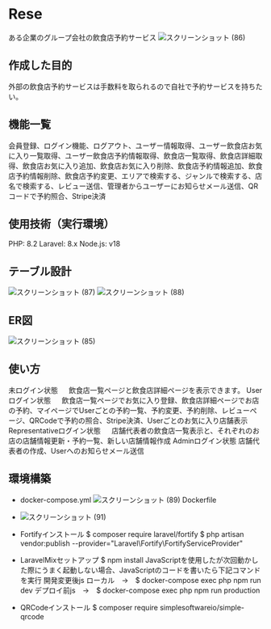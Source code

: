 # Rese
ある企業のグループ会社の飲食店予約サービス
![スクリーンショット (86)](https://github.com/tutiyaren/Rese/assets/126432220/eb0e59f5-4b3c-4bf5-be54-2af8a8c5e41d)


## 作成した目的
外部の飲食店予約サービスは手数料を取られるので自社で予約サービスを持ちたい。

## 機能一覧
会員登録、ログイン機能、ログアウト、ユーザー情報取得、ユーザー飲食店お気に入り一覧取得、ユーザー飲食店予約情報取得、飲食店一覧取得、飲食店詳細取得、飲食店お気に入り追加、飲食店お気に入り削除、飲食店予約情報追加、飲食店予約情報削除、飲食店予約変更、エリアで検索する、ジャンルで検索する、店名で検索する、レビュー送信、管理者からユーザーにお知らせメール送信、QRコードで予約照合、Stripe決済

## 使用技術（実行環境）
PHP: 8.2
Laravel: 8.x
Node.js: v18

## テーブル設計
![スクリーンショット (87)](https://github.com/tutiyaren/Rese/assets/126432220/0c751946-dd42-47da-8c80-f50232043654)
![スクリーンショット (88)](https://github.com/tutiyaren/Rese/assets/126432220/560fe51d-e475-465a-9ffa-c5e716c44eb7)

## ER図
![スクリーンショット (85)](https://github.com/tutiyaren/Rese/assets/126432220/ea88d4f2-2f64-4e23-bd49-3ae290472c4d)

## 使い方
未ログイン状態
　  飲食店一覧ページと飲食店詳細ページを表示できます。
Userログイン状態
　  飲食店一覧ページでお気に入り登録、飲食店詳細ページでお店の予約、マイページでUserごとの予約一覧、予約変更、予約削除、レビューぺージ、QRCodeで予約の照合、Stripe決済、Userごとのお気に入り店舗表示
Representativeログイン状態
　  店舗代表者の飲食店一覧表示と、それぞれのお店の店舗情報更新・予約一覧、新しい店舗情報作成
Adminログイン状態
    店舗代表者の作成、Userへのお知らせメール送信

## 環境構築
- docker-compose.yml
![スクリーンショット (89)](https://github.com/tutiyaren/Rese/assets/126432220/d6664349-6ecc-48db-a273-e81d44744b9b)
Dockerfile
- ![スクリーンショット (91)](https://github.com/tutiyaren/Rese/assets/126432220/b05964f5-7fea-47ce-9c19-82d73ef16d3e)

- Fortifyインストール
$ composer require laravel/fortify
$ php artisan vendor:publish --provider="Laravel\Fortify\FortifyServiceProvider"

- LaravelMixセットアップ
$ npm install
JavaScriptを使用したが次回動かした際にうまく起動しない場合、JavaScriptのコードを書いたら下記コマンドを実行
開発変更後js ローカル　→　$ docker-compose exec php npm run dev
デプロイ前js　→　$ docker-compose exec php npm run production

- QRCodeインストール
$ composer require simplesoftwareio/simple-qrcode




